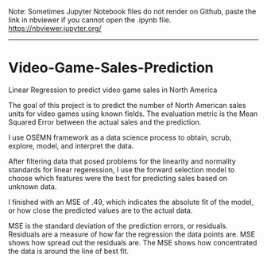 Note: Sometimes Jupyter Notebook files do not render on Github, paste the link in nbviewer if you cannot open the .ipynb file.
https://nbviewer.jupyter.org/

--------

# Video-Game-Sales-Prediction
Linear Regression to predict video game sales in North America

The goal of this project is to predict the number of North American sales units for video games using known fields. The evaluation metric is the Mean Squared Error between the actual sales and the prediction.

I use OSEMN framework as a data science process to obtain, scrub, explore, model, and interpret the data.

After filtering data that posed problems for the linearity and normality standards for linear regeression, I use the forward selection model to choose which features were the best for predicting sales based on unknown data.

I finished with an MSE of .49, which indicates the absolute fit of the model, or how close the predicted values are to the actual data. 

MSE is the standard deviation of the prediction errors, or residuals. Residuals are a measure of how far the regression the data points are. MSE shows how spread out the residuals are. The MSE shows how concentrated the data is around the line of best fit.
